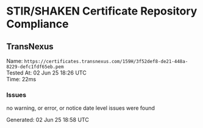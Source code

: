 # STIR/SHAKEN Certificate Repository Compliance

## TransNexus

Name: `https://certificates.transnexus.com/159H/3f52def8-de21-448a-8229-defc1fdf65eb.pem`\
Tested At: 02 Jun 25 18:26 UTC\
Time: 22ms

### Issues

no warning, or error, or notice date level issues were found

Generated: 02 Jun 25 18:58 UTC